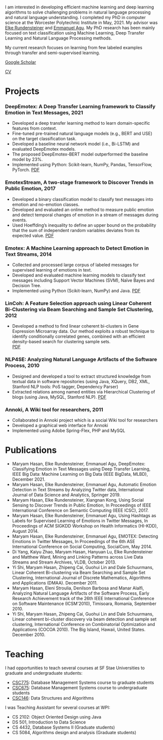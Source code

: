 I am interested in developing efficient machine learning and deep learning algorithms to solve challenging problems in natural language processing and natural language understanding. 
I completed my PhD in computer science at the Worcester Polytechnic Institute in May, 2021. My advisor was [Elke Rundensteiner](https://www.wpi.edu/people/faculty/rundenst) and [Emmanuel Agu](https://www.wpi.edu/people/faculty/emmanuel). My PhD research has been mainly focused on text classification using Machine Learning, Deep Transfer Learning and Natural Language Processing methods. 

My current research focuses on learning from few labeled examples through transfer and semi-supervised learning.

[Google Scholar](https://scholar.google.com/citations?user=OJgfwjQAAAAJ)

[CV](https://github.com/maryhasan/maryhasan.github.io/blob/gh-pages/MaryamHasanResume22.pdf)

# Projects
### DeepEmotex: A Deep Transfer Learning framework to Classify Emotion in Text Messages, 2021
-  Developed a deep transfer learning method to learn domain-specific features from context.
- Fine-tuned pre-trained natural language models (e.g., BERT and USE) on the target classification task. 
-  Developed a baseline neural network model (i.e., Bi-LSTM) and evaluated DeepEmotex models. 
-  The proposed DeepEmotex-BERT model outperformed the baseline model by 23%. 
- Implemented using Python: Scikit-learn, NumPy, Pandas, TensorFlow, PyTorch. 
[PDF](https://github.com/maryhasan/maryhasan.github.io/blob/gh-pages/MaryamHasanIEEEBigData2021.pdf)

### EmotexStream, A two-stage framework to Discover Trends in Public Emotion, 2017
-  Developed a binary classification model to classify text messages into emotion and no-emotion classes.
- Developed and evaluated an online method to measure public emotion and detect temporal changes of emotion in a stream of messages during events. 
- Used Hoeffding’s inequality to define an upper bound on the probability that the sum of independent random variables deviates from its expected value. 
[PDF](https://github.com/maryhasan/maryhasan.github.io/blob/gh-pages/MaryamHasanJournalPaper-JDSA.pdf)

### Emotex: A Machine Learning approach to Detect Emotion in Text Streams, 2014
-	Collected and processed large corpus of labeled messages for supervised learning of emotions in text. 
-	Developed and evaluated machine learning models to classify text messages including Support Vector Machines (SVM), Naïve Bayes and Decision Tree. 
-	Implemented using Python (Scikit-learn, NumPy) and Java. 
[PDF](https://github.com/maryhasan/maryhasan.github.io/blob/gh-pages/C30.pdf)
		
### LinCoh: A Feature Selection approach using Linear Coherent Bi-Clustering via Beam Searching and Sample Set Clustering, 2012
- Developed a method to find linear coherent bi-clusters in Gene Expression Microarray data. Our method exploits a robust technique to identify conditionally correlated genes, combined with an efficient density-based search for clustering sample sets. 	
[PDF](https://github.com/maryhasan/maryhasan.github.io/blob/gh-pages/10.1.1.465.2398.pdf)

### NLP4SE: Analyzing Natural Language Artifacts of the Software Process, 2010
- Designed and developed a tool to extract structured knowledge from textual data in software repositories (using Java, XQuery, DB2, XML, Stanford NLP tools: PoS tagger, Dependency Parser)
- Extracted relations among named entities via Hierarchical Clustering of blogs (using Java, MySQL, Stanford NLP). 
[PDF](https://github.com/maryhasan/maryhasan.github.io/blob/gh-pages/Analyzing_natural-language_artifacts_of_the_software_process.pdf)

### Annoki, A Wiki tool for researchers, 2011
-	Collaborated in Annoki project which is a social Wiki tool for researchers
-	Developed a graphical web interface for Annoki 
-	Implemented using Adobe Spring-Flex, PHP and MySQL

# Publications

-	Maryam Hasan, Elke Rundensteiner, Emmanuel Agu, DeepEmotex: Classifying Emotion in Text Messages using Deep Transfer Learning, IEEE Big Data: Machine Learning on Big Data (IEEE BigData, MLBD), December 2021. 
-	Maryam Hasan, Elke Rundensteiner, Emmanuel Agu, Automatic Emotion Detection in Text Streams by Analyzing Twitter data, International Journal of Data Science and Analytics, Springer 2019.
-	Maryam Hasan, Elke Rundensteiner, Xiangnan Kong, Using Social Sensing to Discover Trends in Public Emotion, In Proceedings of IEEE International Conference on Semantic Computing (IEEE ICSC), 2017.
-	Maryam Hasan, Elke Rundensteiner, Emmanuel Agu, Using Hashtags as Labels for Supervised Learning of Emotions in Twitter Messages, In Proceedings of ACM SIGKDD Workshop on Health Informatics (HI-KDD), August 2014.
-	Maryam Hasan, Elke Rundensteiner, Emmanuel Agu, EMOTEX: Detecting Emotions in Twitter Messages, In Proceedings of the 6th ASE International Conference on Social Computing, SocialCom, May 2014.
-	Di Yang, Kaiyu Zhao, Maryam Hasan, Hanyuan Lu, Elke Rundensteiner and Matthew Ward, Mining and Linking Patterns across Live Data Streams and Stream Archives, VLDB, October 2013.
-	Yi Shi, Maryam Hasan, Zhipeng Cai, Guohui Lin and Dale Schuurmans, Linear Coherent Bi-clustering via Beam Searching and Sample Set Clustering, International Journal of Discrete Mathematics, Algorithms and Applications (DMAA). December 2011.
-	Maryam Hasan, Eleni Stroulia, Denilson Barbosa and Manar Alalfi, Analyzing Natural Language Artifacts of the Software Process, Early Research Achievement track of the 26th IEEE International Conference on Software Maintenance (ICSM'2010), Timisoara, Romania, September 2010.
-	Yi Shi, Maryam Hasan, Zhipeng Cai, Guohui Lin and Dale Schuurmans, Linear coherent bi-cluster discovery via beam detection and sample set clustering, International Conference on Combinatorial Optimization and Applications (COCOA 2010). The Big Island, Hawaii, United States. December 2010.

# Teaching
I had opportunities to teach several courses at SF Stae Universities to graduate and undergraduate students:
- [CSC775](https://cs.sfsu.edu/sites/default/files/syllabi/675Desc.pdf): Database Management Systems course to graduate students
- [CSC675](https://cs.sfsu.edu/sites/default/files/syllabi/675Desc.pdf): Database Management Systems course to undergraduate students
- [CSC146](https://catalog.sjsu.edu/preview_course_nopop.php?catoid=10&coid=42151): Data Structures and Algorithms 

I was Teaching Assistant for several courses at WPI:
- CS 2102: Object Oriented Design using Java
- DS 501, Introduction to Data Science 
- CS 4432, Database Systems II (Graduate students)
- CS 5084, Algorithms design and analysis (Graduate students)

